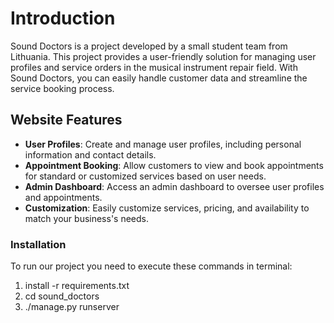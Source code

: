 # Introduction
Sound Doctors is a project developed by a small student team from Lithuania. This project provides a user-friendly solution for managing user profiles and service orders in the musical instrument repair field. With Sound Doctors, you can easily handle customer data and streamline the service booking process.

## Website Features
- **User Profiles**: Create and manage user profiles, including personal information and contact details.
- **Appointment Booking**: Allow customers to view and book appointments for standard or customized services based on user needs.
- **Admin Dashboard**: Access an admin dashboard to oversee user profiles and appointments.
- **Customization**: Easily customize services, pricing, and availability to match your business's needs.

### Installation
To run our project you need to execute these commands in terminal:
1) install -r requirements.txt
2) cd sound_doctors
3) ./manage.py runserver